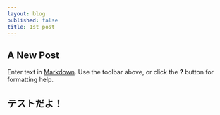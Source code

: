 ```yaml
---
layout: blog
published: false
title: 1st post
---
```


## A New Post

Enter text in [Markdown](http://daringfireball.net/projects/markdown/). Use the toolbar above, or click the **?** button for formatting help.

## テストだよ！